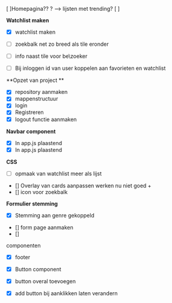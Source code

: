 [ ]Homepagina?? ? --> lijsten met trending?
[ ]  


**Watchlist maken**
- [x]   watchlist maken
- [ ] zoekbalk net zo breed als tile eronder
- [ ] info naast tile voor be\zoeker
- [ ] Bij inloggen id van user koppelen aan favorieten en watchlist


**Opzet van project **
- [x]  repository aanmaken
- [x]  mappenstructuur
- [x]  login 
- [x] Registreren
- [x] logout functie aanmaken

**Navbar component**
- [x] In app.js plaastend
- [x] In app.js plaastend

**CSS**
- [ ] opmaak van watchlist meer als lijst
- []  Overlay van cards aanpassen werken nu niet goed +
- [] icon voor zoekbalk

**Formulier stemming**
-[x] Stemming aan genre gekoppeld
- [] form page aanmaken
- [] 

componenten
- [x] footer 
- [x] Button component 
- [x] button overal toevoegen


- [x] add button bij aanklikken laten verandern



